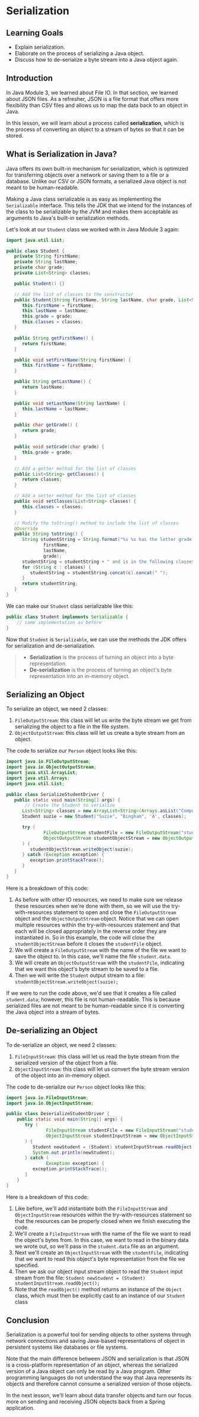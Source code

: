 # Serialization

## Learning Goals

- Explain serialization.
- Elaborate on the process of serializing a Java object.
- Discuss how to de-serialize a byte stream into a Java object again.

## Introduction

In Java Module 3, we learned about File IO. In that section, we learned about
JSON files. As a refresher, JSON is a file format that offers more flexibility
than CSV files and allows us to map the data back to an object in Java.

In this lesson, we will learn about a process called **serialization**, which is
the process of converting an object to a stream of bytes so that it can be stored.

## What is Serialization in Java?

Java offers its own built-in mechanism for serialization, which is optimized for
transferring objects over a network or saving them to a file or a database.
Unlike our CSV or JSON formats, a serialized Java object is not meant to be
human-readable.

Making a Java class serializable is as easy as implementing the `Serializable`
interface. This tells the JDK that we intend for the instances of the class to be
serializable by the JVM and makes them acceptable as arguments to Java's
built-in serialization methods.

Let's look at our `Student` class we worked with in Java Module 3 again:

```java
import java.util.List;

public class Student {
   private String firstName;
   private String lastName;
   private char grade;
   private List<String> classes;

   public Student() {}

   // Add the list of classes to the constructor
   public Student(String firstName, String lastName, char grade, List<String> classes) {
      this.firstName = firstName;
      this.lastName = lastName;
      this.grade = grade;
      this.classes = classes;
   }

   public String getFirstName() {
      return firstName;
   }

   public void setFirstName(String firstName) {
      this.firstName = firstName;
   }

   public String getLastName() {
      return lastName;
   }

   public void setLastName(String lastName) {
      this.lastName = lastName;
   }

   public char getGrade() {
      return grade;
   }

   public void setGrade(char grade) {
      this.grade = grade;
   }

   // Add a getter method for the list of classes
   public List<String> getClasses() {
      return classes;
   }

   // Add a setter method for the list of classes
   public void setClasses(List<String> classes) {
      this.classes = classes;
   }

   // Modify the toString() method to include the list of classes
   @Override
   public String toString() {
      String studentString = String.format("%s %s has the letter grade %s",
              firstName,
              lastName,
              grade);
      studentString = studentString + " and is in the following classes: ";
      for (String c : classes) {
         studentString = studentString.concat(c).concat(" ");
      }
      return studentString;
   }
}
```

We can make our `Student` class serializable like this:

```java
public class Student implements Serializable {
    // same implementation as before
}
```

Now that `Student` is `Serializable`, we can use the methods the JDK offers for
serialization and de-serialization.

> - **Serialization** is the process of turning an object into a byte
>   representation.
> - **De-serialization** is the process of turning an object's byte
>   representation into an in-memory object.

## Serializing an Object

To serialize an object, we need 2 classes:

1. `FileOutputStream`: this class will let us write the byte stream we get from
   serializing the object to a file in the file system.
2. `ObjectOutputStream`: this class will let us create a byte stream from an
   object.

The code to serialize our `Person` object looks like this:

```java
import java.io.FileOutputStream;
import java.io.ObjectOutputStream;
import java.util.ArrayList;
import java.util.Arrays;
import java.util.List;

public class SerializeStudentDriver {
   public static void main(String[] args) {
       // Create the Student to serialize
      List<String> classes = new ArrayList<String>(Arrays.asList("Computer Science"));
      Student suzie = new Student("Suzie", "Bingham", 'A', classes);

      try (
              FileOutputStream studentFile = new FileOutputStream("student.data");
              ObjectOutputStream studentObjectStream = new ObjectOutputStream(studentFile)
      ) {
         studentObjectStream.writeObject(suzie);
      } catch (Exception exception) {
         exception.printStackTrace();
      }
   }
}
```

Here is a breakdown of this code:

1. As before with other IO resources, we need to make sure we release these
   resources when we're done with them, so we will use the try-with-resources
   statement to open and close the `FileOutputStream` object and the
   `ObjectOutputStream` object. Notice that we can open multiple resources within
   the try-with-resources statement and that each will be closed appropriately in
   the reverse order they are instantiated in. So in this example, the code will
   close the `studentObjectStream` before it closes the `studentFile` object.
2. We will create a `FileOutputStream` with the name of the file we want to save
   the object to. In this case, we'll name the file `student.data`.
3. We will create an `ObjectOutputStream` with the `studentFile`, indicating
   that we want this object's byte stream to be saved to a file.
4. Then we will write the `Student` output stream to a file:
   `studentObjectStream.writeObject(suzie);`

If we were to run the code above, we'd see that it creates a file called
`student.data`; however, this file is not human-readable. This is because
serialized files are not meant to be human-readable since it is converting the
Java object into a stream of bytes.

## De-serializing an Object

To de-serialize an object, we need 2 classes:

1. `FileInputStream`: this class will let us read the byte stream from the
   serialized version of the object from a file.
2. `ObjectInputStream`: this class will let us convert the byte stream version of
   the object into an in-memory object.

The code to de-serialize our `Person` object looks like this:

```java
import java.io.FileInputStream;
import java.io.ObjectInputStream;

public class DeserializeStudentDriver {
    public static void main(String[] args) {
       try (
               FileInputStream studentFile = new FileInputStream("student.data");
               ObjectInputStream studentInputStream = new ObjectInputStream(studentFile)
       ) {
          Student newStudent = (Student) studentInputStream.readObject();
          System.out.println(newStudent);
       } catch (
               Exception exception) {
          exception.printStackTrace();
       }
    }
}
```

Here is a breakdown of this code:

1. Like before, we'll add instantiate both the `FileInputStream` and
   `ObjectInputStream` resources within the try-with-resources statement so that
   the resources can be properly closed when we finish executing the code.
2. We'll create a `FileInputStream` with the name of the file we want to read the
   object's bytes from. In this case, we want to read in the binary data we wrote
   out, so we'll pass in the `student.data` file as an argument.
3. Next we'll create an `ObjectInputStream` with the `studentFile`, indicating that
   we want to read this object's byte representation from the file we specified.
4. Then we ask our object input stream object to read the `Student` input
   stream from the file:
   `Student newStudent = (Student) studentInputStream.readObject();`
5. Note that the `readObject()` method returns an instance of the `Object`
   class, which must then be explicitly cast to an instance of our `Student`
   class

## Conclusion

Serialization is a powerful tool for sending objects to other systems through
network connections and saving Java-based representations of object in
persistent systems like databases or file systems.

Note that the main difference between JSON and serialization is that JSON is a
cross-platform representation of an object, whereas the serialized version of a
Java object can only be read by a Java program. Other programming languages do
not understand the way that Java represents its objects and therefore cannot
consume a serialized version of those objects.

In the next lesson, we'll learn about data transfer objects and turn our focus
more on sending and receiving JSON objects back from a Spring application.

